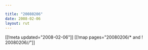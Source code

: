 ```yaml
---

title: "20080206"
date: 2008-02-06
layout: rut
---
```


[[!meta updated="2008-02-06"]]
[[!map pages="20080206/* and ! 20080206/*/*"]]
